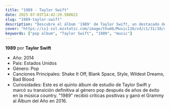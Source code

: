 ```yaml
---
title: "1989 - Taylor Swift"
date: 2025-07-03T14:42:29.580622
slug: "1989-taylor-swift"
description: "Descubre el álbum '1989' de Taylor Swift, un destacado de la música pop."
cover: "https://is1-ssl.mzstatic.com/image/thumb/Music116/v4/c1/31/18/c131181b-ca3e-d945-16b2-48ea6bcd64d4/23UM1IM11868.rgb.jpg/250x250bb.jpg"
keywords: ["pop album", "Taylor Swift", "1989", "music"]
---
```


**1989** por **Taylor Swift**
- Año: 2014
- País: Estados Unidos
- Género: Pop
- Canciones Principales: Shake It Off, Blank Space, Style, Wildest Dreams, Bad Blood
- Curiosidades: Este es el quinto álbum de estudio de Taylor Swift y marcó su transición definitiva al género pop después de años de éxito en la música country. "1989" recibió críticas positivas y ganó el Grammy al Álbum del Año en 2016.